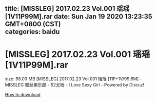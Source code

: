 
title: [MISSLEG] 2017.02.23 Vol.001 瑶瑶[1V11P99M].rar
date: Sun Jan 19 2020 13:23:35 GMT+0800 (CST)    
categories: baidu
---

# [MISSLEG] 2017.02.23 Vol.001 瑶瑶[1V11P99M].rar
size: 98.00 MB
 [MISSLEG] 2017.02.23 Vol.001 瑶瑶 [11P+1V/99.6M] - MISSLEG 蜜丝俱乐部 - 52尤物 - I Love Sexy Girl - Powered by Discuz!
 

[How to download](https://bpcam.bemobtrk.com/go/2ceec3aa-1ca2-46d6-b9ff-aaa5c184517c?jno=39)